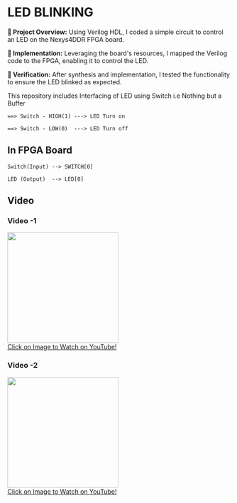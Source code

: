 # LED BLINKING

**🔹 Project Overview:** Using Verilog HDL, I coded a simple circuit to control an LED on the Nexys4DDR FPGA board.

**🔹 Implementation:** Leveraging the board's resources, I mapped the Verilog code to the FPGA, enabling it to control the LED.

**🔹 Verification:** After synthesis and implementation, I tested the functionality to ensure the LED blinked as expected.

  This repository includes Interfacing of LED using Switch i.e Nothing but a Buffer
  
    ==> Switch - HIGH(1) ---> LED Turn on
    
    ==> Switch - LOW(0)  ---> LED Turn off

##  In FPGA Board
    Switch(Input) --> SWITCH[0]
    
    LED (Output)  --> LED[0]
## Video

### Video -1

<a href="https://www.youtube.com/watch?v=hKq9fSghCZ4">
    <img width="250" src="https://img.youtube.com/vi/hKq9fSghCZ4/0.jpg">
    </br>Click on Image to Watch on YouTube!
</a>


### Video -2

<a href="https://www.youtube.com/watch?v=yJYYwtVQyPQ">
    <img width="250" src="https://img.youtube.com/vi/yJYYwtVQyPQ/0.jpg">
    </br>Click on Image to Watch on YouTube!
</a>

